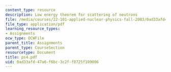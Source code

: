```yaml
---
content_type: resource
description: Low energy theorem for scattering of neutrons
file: /media/courses/22-101-applied-nuclear-physics-fall-2003/0ad33afd47a6f6bc3c2ff8725f109006_ps4.pdf
file_type: application/pdf
learning_resource_types:
- Assignments
ocw_type: OCWFile
parent_title: Assignments
parent_type: CourseSection
resourcetype: Document
title: ps4.pdf
uid: 0ad33afd-47a6-f6bc-3c2f-f8725f109006
---
```

